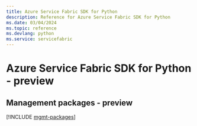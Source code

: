 ```yaml
---
title: Azure Service Fabric SDK for Python
description: Reference for Azure Service Fabric SDK for Python
ms.date: 03/04/2024
ms.topic: reference
ms.devlang: python
ms.service: servicefabric
---
```

# Azure Service Fabric SDK for Python - preview

## Management packages - preview
[!INCLUDE [mgmt-packages](service-fabric-mgmt-index.md)]